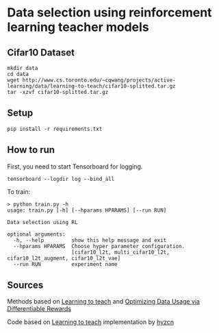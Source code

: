 # Data selection using reinforcement learning teacher models 

## Cifar10 Dataset
```
mkdir data
cd data
wget http://www.cs.toronto.edu/~cqwang/projects/active-learning/data/learning-to-teach/cifar10-splitted.tar.gz
tar -xzvf cifar10-splitted.tar.gz
```

## Setup 
```
pip install -r requirements.txt
```

## How to run
First, you need to start Tensorboard for logging. 
```
tensorboard --logdir log --bind_all
```
To train: 
```
> python train.py -h
usage: train.py [-h] [--hparams HPARAMS] [--run RUN]

Data selection using RL

optional arguments:
  -h, --help         show this help message and exit
  --hparams HPARAMS  Choose hyper parameter configuration.
                     [cifar10_l2t, multi_cifar10_l2t, cifar10_l2t_augment, cifar10_l2t_vae]
  --run RUN          experiment name
```


## Sources
Methods based on [Learning to teach](https://openreview.net/pdf?id=HJewuJWCZ) and [Optimizing Data Usage via Differentiable Rewards](https://arxiv.org/abs/1911.10088)

Code based on [Learning to teach](https://openreview.net/pdf?id=HJewuJWCZ) implementation by [hyzcn](https://github.com/hyzcn/learning-to-teach)


